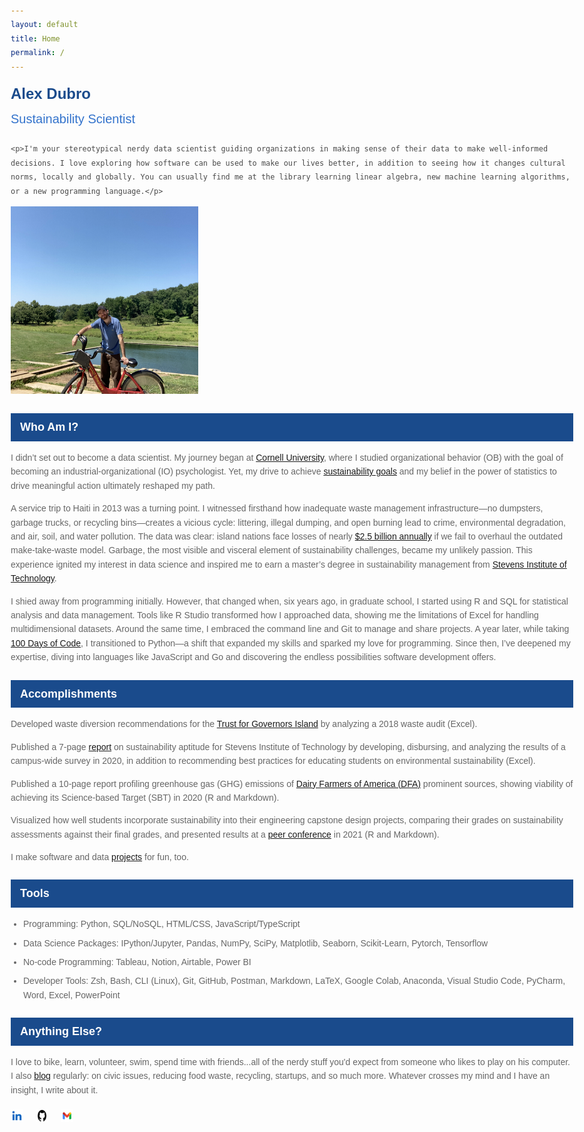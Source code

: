 ```yaml
---
layout: default
title: Home
permalink: /
---
```


<div class="intro">
  <div class="text">
    <div class="header-name">Alex Dubro</div>
    <div class="job-title">Sustainability Scientist</div>
    
    <p>I'm your stereotypical nerdy data scientist guiding organizations in making sense of their data to make well-informed decisions. I love exploring how software can be used to make our lives better, in addition to seeing how it changes cultural norms, locally and globally. You can usually find me at the library learning linear algebra, new machine learning algorithms, or a new programming language.</p>
  </div>
  
  <div class="image">
    <img src="intro-img.png" alt="Image not supported">
  </div>
</div>

<div class="section-header">Who Am I?</div>
<div class="section-content">
  <p>I didn’t set out to become a data scientist. My journey began at <a href="https://www.cornell.edu/">Cornell University</a>, where I studied organizational behavior (OB) with the goal of becoming an industrial-organizational (IO) psychologist. Yet, my drive to achieve <a href="https://sdgs.un.org/goals">sustainability goals</a> and my belief in the power of statistics to drive meaningful action ultimately reshaped my path.</p>
  <p>
  A service trip to Haiti in 2013 was a turning point. I witnessed firsthand how inadequate waste management infrastructure—no dumpsters, garbage trucks, or recycling bins—creates a vicious cycle: littering, illegal dumping, and open burning lead to crime, environmental degradation, and air, soil, and water pollution. The data was clear: island nations face losses of nearly <a href="https://pubmed.ncbi.nlm.nih.gov/31232294/">$2.5 billion annually</a> if we fail to overhaul the outdated make-take-waste model. Garbage, the most visible and visceral element of sustainability challenges, became my unlikely passion. This experience ignited my interest in data science and inspired me to earn a master’s degree in sustainability management from <a href="https://www.stevens.edu/">Stevens Institute of Technology</a>.</p>
  <p>
  I shied away from programming initially. However, that changed when, six years ago, in graduate school, I started using R and SQL for statistical analysis and data management. Tools like R Studio transformed how I approached data, showing me the limitations of Excel for handling multidimensional datasets. Around the same time, I embraced the command line and Git to manage and share projects. A year later, while taking <a href="https://www.udemy.com/course/100-days-of-code/?couponCode=24T3MT120924">100 Days of Code</a>, I transitioned to Python—a shift that expanded my skills and sparked my love for programming. Since then, I’ve deepened my expertise, diving into languages like JavaScript and Go and discovering the endless possibilities software development offers.</p>
</div>

<div class="section-header">Accomplishments</div>
<div class="section-content">
  <p>Developed waste diversion recommendations for the <a href="https://www.govisland.com/about the-trust-for-governors-island">Trust for Governors Island</a> by analyzing a 2018 waste audit (Excel).
  </p>
  <p>Published a 7-page <a href="https://reports.aashe.org/institutions/stevens-institute-of-technology-nj/report/2020-03-02/AC/curriculum/AC-6/">report</a> on sustainability aptitude for Stevens Institute of Technology by developing, disbursing, and analyzing the results of a campus-wide survey in 2020, in addition to recommending best practices for educating students on environmental sustainability (Excel).
  </p>
  <p>Published a 10-page report profiling greenhouse gas (GHG) emissions of <a href="https://www.dfamilk.com/">Dairy Farmers of America (DFA)</a> prominent sources, showing viability of achieving its Science-based Target (SBT) in 2020 (R and Markdown).
  </p>
  <p>Visualized how well students incorporate sustainability into their engineering capstone design projects, comparing their grades on sustainability assessments against their final grades, and presented results at a <a href="https://strategy.asee.org/assessing-the-sustainability-components-of-href=">peer conference</a> in 2021 (R and Markdown).
  </p>
  <p>
  I make software and data <a href="projects.md">projects</a> for fun, too.
  </p>
</div>

<div class="section-header">Tools</div>
<div class="section-content">
<ul>
  <li>Programming: Python, SQL/NoSQL, HTML/CSS, JavaScript/TypeScript</li>
  <li>Data Science Packages: IPython/Jupyter, Pandas, NumPy, SciPy, Matplotlib, Seaborn, Scikit-Learn, Pytorch, Tensorflow</li>
  <li>No-code Programming: Tableau, Notion, Airtable, Power BI</li>
  <li>Developer Tools: Zsh, Bash, CLI (Linux), Git, GitHub, Postman, Markdown, LaTeX, Google Colab, Anaconda, Visual Studio Code, PyCharm, Word, Excel, PowerPoint</li>
</ul>

<div class="section-header">Anything Else?</div>
<div class="section-content">
  I love to bike, learn, volunteer, swim, spend time with friends...all of the nerdy stuff you'd expect from someone who likes to play on his computer. I also <a href="https://furry-date-ae4.notion.site/Rethinking-Circular-Economy-34b44ede819c49158d207ac18607e85d">blog</a> regularly: on civic issues, reducing food waste, recycling, startups, and so much more. Whatever crosses my mind and I have an insight, I write about it.
</div>

<footer>
    <div class="social-links">
        <a href="https://www.linkedin.com/in/alexdubro/" aria-label="LinkedIn profile">
            <img src="linkedin-icon.png" alt="LinkedIn Icon" />
        </a>
        <a href="https://github.com/add0794" aria-label="GitHub profile">
            <img src="github-icon.png" alt="GitHub Icon" />
        </a>
        <a href="mailto:add0794@gmail.com" aria-label="Email">
            <img src="email-icon.png" alt="Email Icon" />
        </a>
    </div>
</footer>

<style>
/* Main text styles */
body {
    font-family: Arial, sans-serif;
    color: #4A4A4A;
    line-height: 1.6;
    max-width: 900px;
    margin: 0 auto;
    padding: 20px;
}

/* Header section with name and title */
.header-name {
    color: #1a4b8c;  /* Dark blue for name */
    font-size: 24px;
    font-weight: bold;
    margin-bottom: 5px;
}

.job-title {
    color: #3373cc;  /* Lighter blue for job title */
    font-size: 20px;
    margin-bottom: 20px;
}

/* Section headers with blue background */
.section-header {
    background-color: #1a4b8c;  /* Dark blue background */
    color: white;
    padding: 8px 15px;
    margin: 25px 0 15px 0;
    font-size: 18px;
    font-weight: bold;
}

/* Content sections */
.section-content {
    margin-bottom: 20px;
    color: #666;  /* Grey color for main text */
}

/* List styling */
ul {
    margin: 0;
    padding-left: 20px;
}

li {
    color: #666;
    margin-bottom: 8px;
}

.image img {
    max-width: 300px;
    height: auto;
}

/* Responsive design for smaller screens */
@media (max-width: 768px) {
    .intro {
        flex-direction: column;
        align-items: center;
    }

    .text {
        text-align: center;
    }

    .image img {
        max-width: 100%;
    }
}

/* General styling for the list */
.social-links {
    display: flex; /* Arrange items horizontally */
    gap: 15px; /* Add spacing between items */
    list-style: none; /* Remove bullets */
    padding: 0; /* Remove padding */
    margin: 0; /* Remove margin */
}

.social-links li {
    display: flex; /* Align icon and text */
    align-items: center; /* Vertically center items */
}

.social-links a {
    text-decoration: none; /* Remove underline from links */
    color: #333; /* Default text color */
    font-family: Arial, sans-serif;
    font-size: 14px;
}

.social-links a:hover {
    color: #0073b1; /* Change color on hover */
}

.social-links img {
    width: 20px; /* Set icon width */
    height: 20px; /* Set icon height */
    margin-right: 5px; /* Add spacing between icon and text */
}

</style>